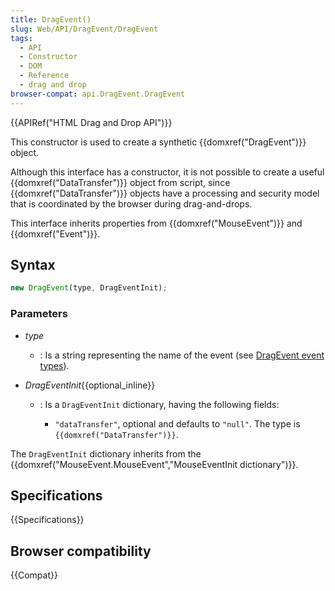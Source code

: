 ```yaml
---
title: DragEvent()
slug: Web/API/DragEvent/DragEvent
tags:
  - API
  - Constructor
  - DOM
  - Reference
  - drag and drop
browser-compat: api.DragEvent.DragEvent
---
```

{{APIRef("HTML Drag and Drop API")}}

This constructor is used to create a synthetic {{domxref("DragEvent")}} object.

Although this interface has a constructor, it is not possible to create a
useful {{domxref("DataTransfer")}} object from script, since {{domxref("DataTransfer")}}
objects have a processing and security model that is coordinated by the browser during
drag-and-drops.

This interface inherits properties from {{domxref("MouseEvent")}} and
{{domxref("Event")}}.

## Syntax

```js
new DragEvent(type, DragEventInit);
```

### Parameters

- _type_
  - : Is a string representing the name of the event (see
    [DragEvent event types](/en-US/docs/Web/API/DragEvent#event_types)).
- _DragEventInit_{{optional_inline}}

  - : Is a `DragEventInit` dictionary, having the following fields:

    - `"dataTransfer"`, optional and defaults to `"null"`. The
      type is `{{domxref("DataTransfer")}}`.

The `DragEventInit` dictionary inherits from the
{{domxref("MouseEvent.MouseEvent","MouseEventInit dictionary")}}.

## Specifications

{{Specifications}}

## Browser compatibility

{{Compat}}
